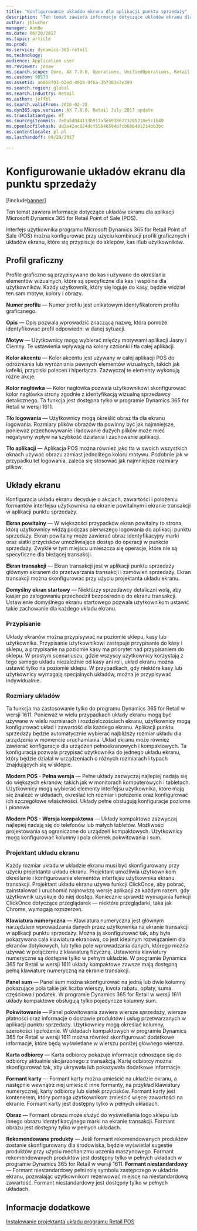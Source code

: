 ```yaml
---
title: "Konfigurowanie układów ekranu dla aplikacji punktu sprzedaży"
description: "Ten temat zawiera informacje dotyczące układów ekranu dla aplikacji Microsoft Dynamics 365 for Retail Point of Sale (POS)."
author: jblucher
manager: AnnBe
ms.date: 06/20/2017
ms.topic: article
ms.prod: 
ms.service: dynamics-365-retail
ms.technology: 
audience: Application user
ms.reviewer: josaw
ms.search.scope: Core, AX 7.0.0, Operations, UnifiedOperations, Retail
ms.custom: 90573
ms.assetid: a6868f93-02ed-4928-9f6a-3b7383e7e399
ms.search.region: global
ms.search.industry: Retail
ms.author: jeffbl
ms.search.validFrom: 2016-02-28
ms.dyn365.ops.version: AX 7.0.0, Retail July 2017 update
ms.translationtype: HT
ms.sourcegitcommit: 7e0a5d044133b917a3eb9386773205218e5c1b40
ms.openlocfilehash: dd2a42ac824dcf55646594b7cb686401214bb3bc
ms.contentlocale: pl-pl
ms.lasthandoff: 09/29/2017

---
```


# <a name="configure-screen-layouts-for-pos"></a>Konfigurowanie układów ekranu dla punktu sprzedaży

[!include[banner](includes/banner.md)]


Ten temat zawiera informacje dotyczące układów ekranu dla aplikacji Microsoft Dynamics 365 for Retail Point of Sale (POS).

Interfejs użytkownika programu Microsoft Dynamics 365 for Retail Point of Sale (POS) można konfigurować przy użyciu kombinacji profili graficznych i układów ekranu, które się przypisuje do sklepów, kas i/lub użytkowników.

## <a name="visual-profile"></a>Profil graficzny
Profile graficzne są przypisywane do kas i używane do określania elementów wizualnych, które są specyficzne dla kas i wspólne dla użytkowników. Każdy użytkownik, który się loguje do kasy, będzie widział ten sam motyw, kolory i obrazy. 

**Numer profilu** — Numer profilu jest unikatowym identyfikatorem profilu graficznego. 

**Opis** — Opis pozwala wprowadzić znaczącą nazwę, która pomoże identyfikować profil odpowiedni w danej sytuacji.

**Motyw** — Użytkownicy mogą wybierać między motywami aplikacji Jasny i Ciemny. Te ustawienia wpływają na kolory czcionki i tła całej aplikacji.

**Kolor akcentu** — Kolor akcentu jest używany w całej aplikacji POS do odróżniania lub wyróżniania pewnych elementów wizualnych, takich jak kafelki, przyciski poleceń i hiperłącza. Zazwyczaj te elementy wykonują różne akcje.

**Kolor nagłówka** — Kolor nagłówka pozwala użytkownikowi skonfigurować kolor nagłówka strony zgodnie z identyfikacją wizualną sprzedawcy detalicznego. Ta funkcja jest dostępna tylko w programie Dynamics 365 for Retail w wersji 1611.

**Tło logowania** — Użytkownicy mogą określić obraz tła dla ekranu logowania. Rozmiary plików obrazów tła powinny być jak najmniejsze, ponieważ przechowywanie i ładowanie dużych plików może mieć negatywny wpływ na szybkość działania i zachowanie aplikacji.

**Tło aplikacji** — Aplikacja POS można również jako tła w swoich wszystkich oknach używać obrazu zamiast jednolitego koloru motywu. Podobnie jak w przypadku teł logowania, zaleca się stosować jak najmniejsze rozmiary plików.

## <a name="screen-layouts"></a>Układy ekranu
Konfiguracja układu ekranu decyduje o akcjach, zawartości i położeniu formantów interfejsu użytkownika na ekranie powitalnym i ekranie transakcji w aplikacji punktu sprzedaży. 

**Ekran powitalny** — W większości przypadków ekran powitalny to strona, którą użytkownicy widzą podczas pierwszego logowania do aplikacji punktu sprzedaży. Ekran powitalny może zawierać obraz identyfikacyjny marki oraz siatki przycisków umożliwiające dostęp do operacji w punkcie sprzedaży. Zwykle w tym miejscu umieszcza się operacje, które nie są specyficzne dla bieżącej transakcji. 

**Ekran transakcji** — Ekran transakcji jest w aplikacji punktu sprzedaży głównym ekranem do przetwarzania transakcji i zamówień sprzedaży. Ekran transakcji można skonfigurować przy użyciu projektanta układu ekranu. 

**Domyślny ekran startowy** — Niektórzy sprzedawcy detaliczni wolą, aby kasjer po zalogowaniu przechodził bezpośrednio do ekranu transakcji. Ustawienie domyślnego ekranu startowego pozwala użytkownikom ustawić takie zachowanie dla każdego układu ekranu.

### <a name="assignment"></a>Przypisanie

Układy ekranów można przypisywać na poziomie sklepu, kasy lub użytkownika. Przypisanie użytkownikowi zastępuje przypisanie do kasy i sklepu, a przypisanie na poziomie kasy ma priorytet nad przypisaniem do sklepu. W prostym scenariuszu, gdzie wszyscy użytkownicy korzystają z tego samego układu niezależnie od kasy ani roli, układ ekranu można ustawić tylko na poziomie sklepu. W przypadkach, gdy niektóre kasy lub użytkownicy wymagają specjalnych układów, można je przypisywać indywidualnie.

### <a name="layout-sizes"></a>Rozmiary układów

Ta funkcja ma zastosowanie tylko do programu Dynamics 365 for Retail w wersji 1611. Ponieważ w wielu przypadkach układy ekranu mogą być używane w wielu rozmiarach i rozdzielczościach ekranu, użytkownicy mogą konfigurować układ i zawartość dla każdego ekranu. Aplikacji punktu sprzedaży będzie automatycznie wybierać najbliższy rozmiar układu dla urządzenia w momencie uruchamiania. Układ ekranu może również zawierać konfiguracje dla urządzeń pełnoekranowych i kompaktowych. Ta konfiguracja pozwala przypisać użytkownika do jednego układu ekranu, który będzie działał w urządzeniach o różnych rozmiarach i typach znajdujących się w sklepie. 

**Modern POS - Pełna wersja** — Pełne układy zazwyczaj najlepiej nadają się do większych ekranów, takich jak w monitorach komputerowych i tabletach. Użytkownicy mogą wybierać elementy interfejsu użytkownika, które mają się znaleźć w układach, określać ich rozmiar i położenie oraz konfigurować ich szczegółowe właściwości. Układy pełne obsługują konfiguracje poziome i pionowe. 

**Modern POS - Wersja kompaktowa** — Układy kompaktowe zazwyczaj najlepiej nadają się do telefonów lub małych tabletów. Możliwości projektowania są ograniczone do urządzeń kompaktowych. Użytkownicy mogą konfigurować kolumny i pola okienek pokwitowania i sum.

### <a name="screen-layout-designer"></a>Projektant układu ekranu

Każdy rozmiar układu w układzie ekranu musi być skonfigurowany przy użyciu projektanta układu ekranu. Projektant umożliwia użytkownikom określanie i konfigurowanie elementów interfejsu użytkownika ekranu transakcji. Projektant układu ekranu używa funkcji ClickOnce, aby pobrać, zainstalować i uruchomić najnowszą wersję aplikacji za każdym razem, gdy użytkownik uzyskuje do niej dostęp. Koniecznie sprawdź wymagania funkcji ClickOnce dotyczące przeglądarek — niektóre przeglądarki, taka jak Chrome, wymagają rozszerzeń. 

**Klawiatura numeryczna** — Klawiatura numeryczna jest głównym narzędziem wprowadzania danych przez użytkownika na ekranie transakcji w aplikacji punktu sprzedaży. Można ją skonfigurować tak, aby była pokazywana cała klawiatura ekranowa, co jest idealnym rozwiązaniem dla ekranów dotykowych, lub tylko pole wprowadzania danych, którego można używać w połączeniu z klawiaturą fizyczną. Ustawienia klawiatury numeryczne są dostępne tylko w pełnym układzie. W programie Dynamics 365 for Retail w wersji 1611 układy kompaktowe zawsze mają dostępną pełną klawiaturę numeryczną na ekranie transakcji.

**Panel sum** — Panel sum można skonfigurować na jedną lub dwie kolumny pokazujące pola takie jak liczba wierszy, kwota rabatu, opłaty, suma częściowa i podatek. W programie Dynamics 365 for Retail w wersji 1611 układy kompaktowe obsługują tylko pojedyncze kolumny sum. 

**Pokwitowanie** — Panel pokwitowania zawiera wiersze sprzedaży, wiersze płatności oraz informacje o dostawie produktów i usług przetwarzanych w aplikacji punktu sprzedaży. Użytkownicy mogą określać kolumny, szerokości i położenie. W układach kompaktowych w programie Dynamics 365 for Retail w wersji 1611 można również skonfigurować dodatkowe informacje, które będą wyświetlane w wierszu poniżej głównego wiersza. 

**Karta odbiorcy** — Karta odbiorcy pokazuje informacje odnoszące się do odbiorcy aktualnie skojarzonego z transakcją. Kartę odbiorcy można skonfigurować tak, aby ukrywała lub pokazywała dodatkowe informacje. 

**Formant karty** — Formant karty można umieścić na układzie ekranu, a następnie wewnątrz niej umieścić inne formanty, na przykład klawiatury numerycznej, karty odbiorcy lub siatek przycisków. Formant karty jest kontenerem, który pomaga użytkownikom zmieścić więcej zawartości na ekranie. Formant karty jest dostępny tylko w pełnych układach. 

**Obraz** — Formant obrazu może służyć do wyświetlania logo sklepu lub innego obrazu identyfikacyjnego marki na ekranie transakcji. Formant obrazu jest dostępny tylko w pełnych układach. 

**Rekomendowane produkty** — Jeśli formant rekomendowanych produktów zostanie skonfigurowany dla środowiska, będzie wyświetlał sugestie produktów przy użyciu mechanizmu uczenia maszynowego. Formant rekomendowanych produktów jest dostępny tylko w pełnych układach w programie Dynamics 365 for Retail w wersji 1611. **Formant niestandardowy**— Formant niestandardowy pełni rolę symbolu zastępczego w układzie ekranu, pozwalając użytkownikom rezerwować miejsce na niestandardową zawartość. Formant niestandardowy jest dostępny tylko w pełnych układach.

<a name="see-also"></a>Informacje dodatkowe
--------

[Instalowanie projektanta układu programu Retail POS](install-pos-layout-designer.md)




